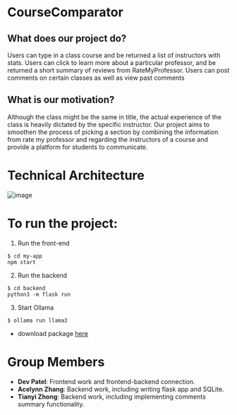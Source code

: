 # CourseComparator

## What does our project do?

Users can type in a class course and be returned a list of instructors with stats.
Users can click to learn more about a particular professor, and be returned a short summary of reviews from RateMyProfessor.
Users can post comments on certain classes as well as view past comments


## What is our motivation?

Although the class might be the same in title, the actual experience of the class is heavily dictated by the specific instructor. Our project aims to smoothen the process of picking a section by combining the information from rate my professor and regarding the instructors of a course  and provide a platform for students to communicate.



# Technical Architecture
![image](https://github.com/CS222-UIUC-SP24/group-project-team-25/assets/53002479/5b7ed090-6a27-4de3-9e6a-e62963f09ea8)


# To run the project:
1. Run the front-end
```
$ cd my-app
npm start
```
2. Run the backend

```
$ cd backend
python3 -m flask run
```

3. Start Ollama
   
```
$ ollama run llama3
```
- download package [here](https://ollama.com/)



# Group Members

- **Dev Patel**: Frontend work and frontend-backend connection.
- **Acelynn Zhang**: Backend work, including writing flask app and SQLite.
- **Tianyi Zhong**: Backend work, including implementing comments summary functionality.
